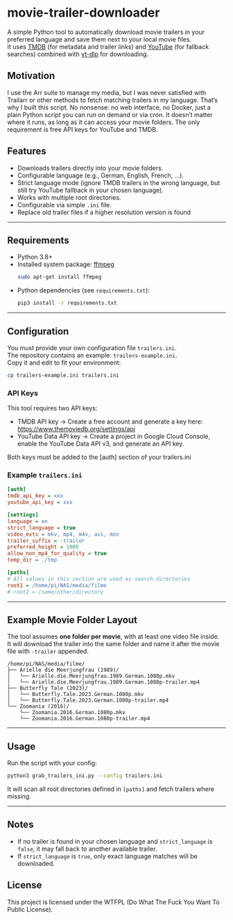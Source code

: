 # movie-trailer-downloader

A simple Python tool to automatically download movie trailers in your preferred language and save them next to your local movie files.  
It uses [TMDB](https://www.themoviedb.org/) (for metadata and trailer links) and [YouTube](https://www.youtube.com/) (for fallback searches) combined with [yt-dlp](https://github.com/yt-dlp/yt-dlp) for downloading.  

## Motivation

I use the Arr suite to manage my media, but I was never satisfied with Trailarr or other methods to fetch matching trailers in my language. That’s why I built this script. No nonsense: no web interface, no Docker, just a plain Python script you can run on demand or via cron. It doesn’t matter where it runs, as long as it can access your movie folders. The only requirement is free API keys for YouTube and TMDB.


## Features
- Downloads trailers directly into your movie folders.
- Configurable language (e.g., German, English, French, …).
- Strict language mode (ignore TMDB trailers in the wrong language, but still try YouTube fallback in your chosen language).
- Works with multiple root directories.
- Configurable via simple `.ini` file.  
- Replace old trailer files if a higher resolution version is found

---

## Requirements
- Python 3.8+
- Installed system package: [ffmpeg](https://ffmpeg.org/)  
  ```bash
  sudo apt-get install ffmpeg
  ```
- Python dependencies (see `requirements.txt`):  
  ```bash
  pip3 install -r requirements.txt
  ```

---



## Configuration

You must provide your own configuration file `trailers.ini`.  
The repository contains an example: `trailers-example.ini`.  
Copy it and edit to fit your environment:

```bash
cp trailers-example.ini trailers.ini
```

### API Keys

This tool requires two API keys:  
- TMDB API key → Create a free account and generate a key here: https://www.themoviedb.org/settings/api  
- YouTube Data API key → Create a project in Google Cloud Console, enable the YouTube Data API v3, and generate an API key.

Both keys must be added to the [auth] section of your trailers.ini

### Example `trailers.ini`

```ini
[auth]
tmdb_api_key = xxx
youtube_api_key = xxx

[settings]
language = en
strict_language = true
video_exts = mkv, mp4, m4v, avi, mov
trailer_suffix = -trailer
preferred_height = 1080
allow_non_mp4_for_quality = true
temp_dir = ./tmp

[paths]
# All values in this section are used as search directories
root1 = /home/pi/NAS/media/filme
# root2 = /some/other/directory
```

---

## Example Movie Folder Layout

The tool assumes **one folder per movie**, with at least one video file inside.  
It will download the trailer into the same folder and name it after the movie file with `-trailer` appended.

```
/home/pi/NAS/media/filme/
├── Arielle die Meerjungfrau (1989)/
│   └── Arielle.die.Meerjungfrau.1989.German.1080p.mkv
│   └── Arielle.die.Meerjungfrau.1989.German.1080p-trailer.mp4
├── Butterfly Tale (2023)/
│   └── Butterfly.Tale.2023.German.1080p.mkv
│   └── Butterfly.Tale.2023.German.1080p-trailer.mp4
└── Zoomania (2016)/
    └── Zoomania.2016.German.1080p.mkv
    └── Zoomania.2016.German.1080p-trailer.mp4
```

---

## Usage

Run the script with your config:

```bash
python3 grab_trailers_ini.py --config trailers.ini
```

It will scan all root directories defined in `[paths]` and fetch trailers where missing.

---

## Notes
- If no trailer is found in your chosen language and `strict_language` is `false`, it may fall back to another available trailer.  
- If `strict_language` is `true`, only exact language matches will be downloaded.  

## License

This project is licensed under the WTFPL (Do What The Fuck You Want To Public License).
